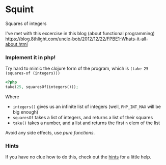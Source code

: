 # Squint

Squares of integers

I've met with this excercise in this blog (about functional programming) https://blog.8thlight.com/uncle-bob/2012/12/22/FPBE1-Whats-it-all-about.html

### Implement it in php!

Try hard to mimic the clojure form of the program, which is `(take 25 (squares-of (integers)))`

```php
<?php
take(25, squaresOf(integers()));
```

Where

- `integers()` gives us an infinite list of integers (well, `PHP_INT_MAX` will be big enough)
- `squaresOf` takes a list of integers, and returns a list of their squares
- `take()` takes a number, and a list and returns the first `n` elem of the list 

Avoid any side effects, use _pure functions_.

### Hints

If you have no clue how to do this, check out the [hints](hints.md) for a little help.
